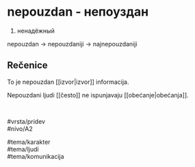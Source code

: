 # nepouzdan - непоуздан

1. ненадёжный  

nepouzdan → nepouzdaniji → najnepouzdaniji  

## Rečenice

To je nepouzdan [[izvor|izvor]] informacija.  

Nepouzdani ljudi [[često]] ne ispunjavaju [[obećanje|obećanja]].  

<br>

#vrsta/pridev  
#nivo/A2  

#tema/karakter  
#tema/ljudi  
#tema/komunikacija
